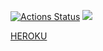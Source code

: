 [![Actions Status](https://github.com/VladDB/java-project-lvl5/workflows/hexlet-check/badge.svg)](https://github.com/VladDB/java-project-lvl5/actions)
<a href="https://codeclimate.com/github/VladDB/java-project-lvl5/maintainability"><img src="https://api.codeclimate.com/v1/badges/fd1522b9f71713845327/maintainability" /></a>

<a href="https://ancient-hamlet-08736.herokuapp.com">HEROKU</a>
